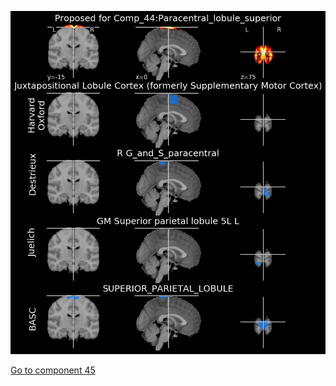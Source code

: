 ![44](preliminary/44.jpg "Component 44")

[Go to component 45](https://parietal-inria.github.io/MODL_atlas/64/45 "Component 45")
